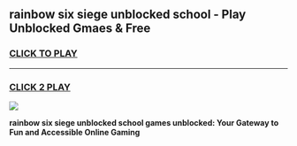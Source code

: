 
## rainbow six siege unblocked school - Play Unblocked Gmaes & Free
<h3>
<a href="https://news.freeplayer.one?title=rainbow_six_siege_unblocked_school&ref=23F">CLICK TO PLAY</a></h3>
<hr>

<h3>
<a href="https://news.freeplayer.one?title=rainbow_six_siege_unblocked_school&ref=23F">CLICK 2 PLAY</a>
  
</h3>

<a href="https://news.freeplayer.one?title=rainbow_six_siege_unblocked_school&ref=23F/"><img src="https://clearcache.store/games.png"></a>


**rainbow six siege unblocked school games unblocked: Your Gateway to Fun and Accessible Online Gaming**
